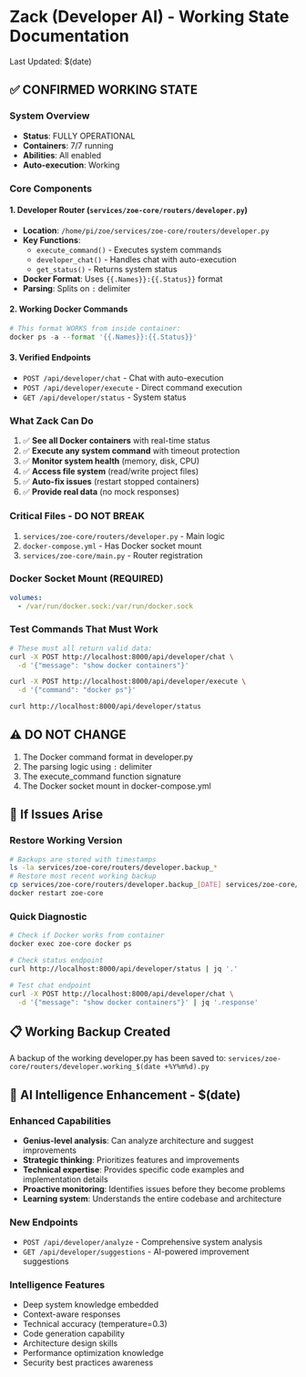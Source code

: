 # Zack (Developer AI) - Working State Documentation
Last Updated: $(date)

## ✅ CONFIRMED WORKING STATE

### System Overview
- **Status**: FULLY OPERATIONAL
- **Containers**: 7/7 running
- **Abilities**: All enabled
- **Auto-execution**: Working

### Core Components

#### 1. Developer Router (`services/zoe-core/routers/developer.py`)
- **Location**: `/home/pi/zoe/services/zoe-core/routers/developer.py`
- **Key Functions**:
  - `execute_command()` - Executes system commands
  - `developer_chat()` - Handles chat with auto-execution
  - `get_status()` - Returns system status
- **Docker Format**: Uses `{{.Names}}:{{.Status}}` format
- **Parsing**: Splits on `:` delimiter

#### 2. Working Docker Commands
```python
# This format WORKS from inside container:
docker ps -a --format '{{.Names}}:{{.Status}}'
```

#### 3. Verified Endpoints
- `POST /api/developer/chat` - Chat with auto-execution
- `POST /api/developer/execute` - Direct command execution  
- `GET /api/developer/status` - System status

### What Zack Can Do
1. ✅ **See all Docker containers** with real-time status
2. ✅ **Execute any system command** with timeout protection
3. ✅ **Monitor system health** (memory, disk, CPU)
4. ✅ **Access file system** (read/write project files)
5. ✅ **Auto-fix issues** (restart stopped containers)
6. ✅ **Provide real data** (no mock responses)

### Critical Files - DO NOT BREAK
1. `services/zoe-core/routers/developer.py` - Main logic
2. `docker-compose.yml` - Has Docker socket mount
3. `services/zoe-core/main.py` - Router registration

### Docker Socket Mount (REQUIRED)
```yaml
volumes:
  - /var/run/docker.sock:/var/run/docker.sock
```

### Test Commands That Must Work
```bash
# These must all return valid data:
curl -X POST http://localhost:8000/api/developer/chat \
  -d '{"message": "show docker containers"}'

curl -X POST http://localhost:8000/api/developer/execute \
  -d '{"command": "docker ps"}'

curl http://localhost:8000/api/developer/status
```

## ⚠️ DO NOT CHANGE
1. The Docker command format in developer.py
2. The parsing logic using `:` delimiter  
3. The execute_command function signature
4. The Docker socket mount in docker-compose.yml

## 🔧 If Issues Arise

### Restore Working Version
```bash
# Backups are stored with timestamps
ls -la services/zoe-core/routers/developer.backup_*
# Restore most recent working backup
cp services/zoe-core/routers/developer.backup_[DATE] services/zoe-core/routers/developer.py
docker restart zoe-core
```

### Quick Diagnostic
```bash
# Check if Docker works from container
docker exec zoe-core docker ps

# Check status endpoint
curl http://localhost:8000/api/developer/status | jq '.'

# Test chat endpoint
curl -X POST http://localhost:8000/api/developer/chat \
  -d '{"message": "show docker containers"}' | jq '.response'
```

## 📋 Working Backup Created
A backup of the working developer.py has been saved to:
`services/zoe-core/routers/developer.working_$(date +%Y%m%d).py`

## 🧠 AI Intelligence Enhancement - $(date)

### Enhanced Capabilities
- **Genius-level analysis**: Can analyze architecture and suggest improvements
- **Strategic thinking**: Prioritizes features and improvements
- **Technical expertise**: Provides specific code examples and implementation details
- **Proactive monitoring**: Identifies issues before they become problems
- **Learning system**: Understands the entire codebase and architecture

### New Endpoints
- `POST /api/developer/analyze` - Comprehensive system analysis
- `GET /api/developer/suggestions` - AI-powered improvement suggestions

### Intelligence Features
- Deep system knowledge embedded
- Context-aware responses
- Technical accuracy (temperature=0.3)
- Code generation capability
- Architecture design skills
- Performance optimization knowledge
- Security best practices awareness
